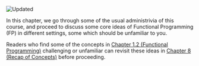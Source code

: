 ![Updated][update-shield]

In this chapter, we go through some of the usual administrivia of this course, and proceed to discuss some core ideas of Functional Programming (FP) in different settings, some which should be unfamiliar to you.

Readers who find some of the concepts in [Chapter 1.2 (Functional Programming)](sections/functional_programming.md) challenging or unfamiliar can revisit these ideas in [Chapter 8 (Recap of Concepts)](../recap/README.md) before proceeding.


[update-shield]: https://img.shields.io/badge/LAST%20UPDATED-26%20OCT%202024-57ffd8?style=for-the-badge
